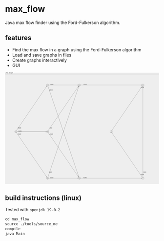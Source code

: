 # max_flow

Java max flow finder using the Ford-Fulkerson algorithm.

## features

- Find the max flow in a graph using the Ford-Fulkerson algorithm
- Load and save graphs in files
- Create graphs interactively
- GUI

![Demo](./images/demo.png)

## build instructions (linux)

Tested with `openjdk 19.0.2`

```
cd max_flow
source ./tools/source_me
compile
java Main
```
